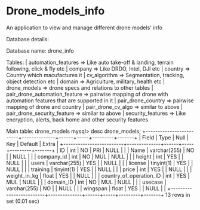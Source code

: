 # Drone_models_info
An application to view and manage different drone models' info

Database details:

Database name: drone_info

Tables: 
| automation_features => Like auto take-off & landing, terrain following, click & fly etc
| company => Like DRDO, Intel, DJI etc
| country => Country which macufactures it
| cv_algorithm  => Segmentation, tracking, object detection etc
| domain => Agriculture, military, health etc
| drone_models => drone specs and relations to other tables
| pair_drone_automation_feature => pairwise mapping of drone with automation features that are supported in it 
| pair_drone_country => pairwise mapping of drone and country
| pair_drone_cv_algo => similar to above
| pair_drone_security_feature => similar to above
| security_features  => Like encryption, alerts, back home and other security features


Main table: drone_models
mysql> desc drone_models;
+-------------------------+--------------+------+-----+---------+-------+
| Field                   | Type         | Null | Key | Default | Extra |
+-------------------------+--------------+------+-----+---------+-------+
| ID                      | int          | NO   | PRI | NULL    |       |
| Name                    | varchar(255) | NO   |     | NULL    |       |
| company_id              | int          | NO   | MUL | NULL    |       |
| height                  | int          | YES  |     | NULL    |       |
| users                   | varchar(255) | YES  |     | NULL    |       |
| license                 | tinyint(1)   | YES  |     | NULL    |       |
| training                | tinyint(1)   | YES  |     | NULL    |       |
| price                   | int          | YES  |     | NULL    |       |
| weight_in_kg            | float        | YES  |     | NULL    |       |
| country_of_operation_ID | int          | YES  | MUL | NULL    |       |
| domain_ID               | int          | NO   | MUL | NULL    |       |
| usecase                 | varchar(255) | NO   |     | NULL    |       |
| wingspan                | float        | YES  |     | NULL    |       |
+-------------------------+--------------+------+-----+---------+-------+
13 rows in set (0.01 sec)






